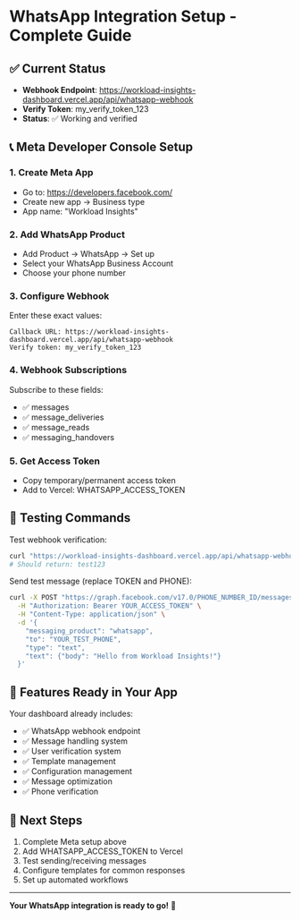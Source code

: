 # WhatsApp Integration Setup - Complete Guide

## ✅ Current Status
- **Webhook Endpoint**: https://workload-insights-dashboard.vercel.app/api/whatsapp-webhook
- **Verify Token**: my_verify_token_123
- **Status**: ✅ Working and verified

## 📞 Meta Developer Console Setup

### 1. Create Meta App
- Go to: https://developers.facebook.com/
- Create new app → Business type
- App name: "Workload Insights"

### 2. Add WhatsApp Product
- Add Product → WhatsApp → Set up
- Select your WhatsApp Business Account
- Choose your phone number

### 3. Configure Webhook
Enter these exact values:
```
Callback URL: https://workload-insights-dashboard.vercel.app/api/whatsapp-webhook
Verify token: my_verify_token_123
```

### 4. Webhook Subscriptions
Subscribe to these fields:
- ✅ messages
- ✅ message_deliveries  
- ✅ message_reads
- ✅ messaging_handovers

### 5. Get Access Token
- Copy temporary/permanent access token
- Add to Vercel: WHATSAPP_ACCESS_TOKEN

## 🧪 Testing Commands

Test webhook verification:
```bash
curl "https://workload-insights-dashboard.vercel.app/api/whatsapp-webhook?hub.mode=subscribe&hub.verify_token=my_verify_token_123&hub.challenge=test123"
# Should return: test123
```

Send test message (replace TOKEN and PHONE):
```bash
curl -X POST "https://graph.facebook.com/v17.0/PHONE_NUMBER_ID/messages" \
  -H "Authorization: Bearer YOUR_ACCESS_TOKEN" \
  -H "Content-Type: application/json" \
  -d '{
    "messaging_product": "whatsapp",
    "to": "YOUR_TEST_PHONE",
    "type": "text",
    "text": {"body": "Hello from Workload Insights!"}
  }'
```

## 🔧 Features Ready in Your App

Your dashboard already includes:
- ✅ WhatsApp webhook endpoint
- ✅ Message handling system
- ✅ User verification system  
- ✅ Template management
- ✅ Configuration management
- ✅ Message optimization
- ✅ Phone verification

## 📱 Next Steps

1. Complete Meta setup above
2. Add WHATSAPP_ACCESS_TOKEN to Vercel
3. Test sending/receiving messages
4. Configure templates for common responses
5. Set up automated workflows

---
**Your WhatsApp integration is ready to go!** 🎉